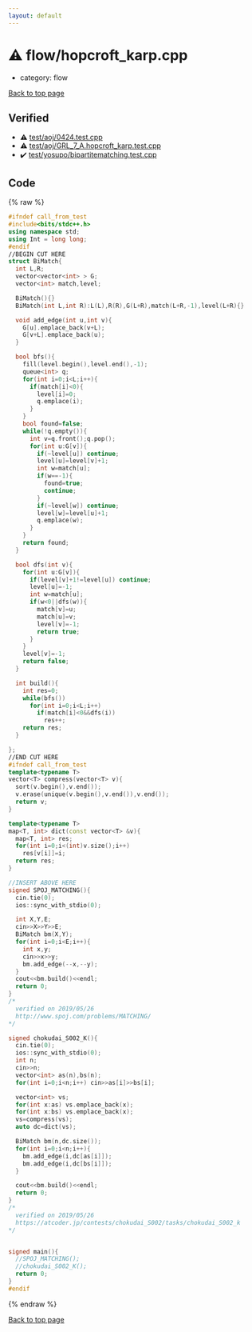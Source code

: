 ```yaml
---
layout: default
---
```


<!-- mathjax config similar to math.stackexchange -->
<script type="text/javascript" async
  src="https://cdnjs.cloudflare.com/ajax/libs/mathjax/2.7.5/MathJax.js?config=TeX-MML-AM_CHTML">
</script>
<script type="text/x-mathjax-config">
  MathJax.Hub.Config({
    TeX: { equationNumbers: { autoNumber: "AMS" }},
    tex2jax: {
      inlineMath: [ ['$','$'] ],
      processEscapes: true
    },
    "HTML-CSS": { matchFontHeight: false },
    displayAlign: "left",
    displayIndent: "2em"
  });
</script>

<script type="text/javascript" src="https://cdnjs.cloudflare.com/ajax/libs/jquery/3.4.1/jquery.min.js"></script>
<script src="https://cdn.jsdelivr.net/npm/jquery-balloon-js@1.1.2/jquery.balloon.min.js" integrity="sha256-ZEYs9VrgAeNuPvs15E39OsyOJaIkXEEt10fzxJ20+2I=" crossorigin="anonymous"></script>
<script type="text/javascript" src="../../assets/js/copy-button.js"></script>
<link rel="stylesheet" href="../../assets/css/copy-button.css" />


# :warning: flow/hopcroft_karp.cpp
* category: flow


<a href="../../index.html">Back to top page</a>



## Verified
* :warning: <a href="../../verify/test/aoj/0424.test.cpp.html">test/aoj/0424.test.cpp</a>
* :warning: <a href="../../verify/test/aoj/GRL_7_A.hopcroft_karp.test.cpp.html">test/aoj/GRL_7_A.hopcroft_karp.test.cpp</a>
* :heavy_check_mark: <a href="../../verify/test/yosupo/bipartitematching.test.cpp.html">test/yosupo/bipartitematching.test.cpp</a>


## Code
{% raw %}
```cpp
#ifndef call_from_test
#include<bits/stdc++.h>
using namespace std;
using Int = long long;
#endif
//BEGIN CUT HERE
struct BiMatch{
  int L,R;
  vector<vector<int> > G;
  vector<int> match,level;

  BiMatch(){}
  BiMatch(int L,int R):L(L),R(R),G(L+R),match(L+R,-1),level(L+R){}

  void add_edge(int u,int v){
    G[u].emplace_back(v+L);
    G[v+L].emplace_back(u);
  }

  bool bfs(){
    fill(level.begin(),level.end(),-1);
    queue<int> q;
    for(int i=0;i<L;i++){
      if(match[i]<0){
        level[i]=0;
        q.emplace(i);
      }
    }
    bool found=false;
    while(!q.empty()){
      int v=q.front();q.pop();
      for(int u:G[v]){
        if(~level[u]) continue;
        level[u]=level[v]+1;
        int w=match[u];
        if(w==-1){
          found=true;
          continue;
        }
        if(~level[w]) continue;
        level[w]=level[u]+1;
        q.emplace(w);
      }
    }
    return found;
  }

  bool dfs(int v){
    for(int u:G[v]){
      if(level[v]+1!=level[u]) continue;
      level[u]=-1;
      int w=match[u];
      if(w<0||dfs(w)){
        match[v]=u;
        match[u]=v;
        level[v]=-1;
        return true;
      }
    }
    level[v]=-1;
    return false;
  }

  int build(){
    int res=0;
    while(bfs())
      for(int i=0;i<L;i++)
        if(match[i]<0&&dfs(i))
          res++;
    return res;
  }

};
//END CUT HERE
#ifndef call_from_test
template<typename T>
vector<T> compress(vector<T> v){
  sort(v.begin(),v.end());
  v.erase(unique(v.begin(),v.end()),v.end());
  return v;
}

template<typename T>
map<T, int> dict(const vector<T> &v){
  map<T, int> res;
  for(int i=0;i<(int)v.size();i++)
    res[v[i]]=i;
  return res;
}

//INSERT ABOVE HERE
signed SPOJ_MATCHING(){
  cin.tie(0);
  ios::sync_with_stdio(0);

  int X,Y,E;
  cin>>X>>Y>>E;
  BiMatch bm(X,Y);
  for(int i=0;i<E;i++){
    int x,y;
    cin>>x>>y;
    bm.add_edge(--x,--y);
  }
  cout<<bm.build()<<endl;
  return 0;
}
/*
  verified on 2019/05/26
  http://www.spoj.com/problems/MATCHING/
*/

signed chokudai_S002_K(){
  cin.tie(0);
  ios::sync_with_stdio(0);
  int n;
  cin>>n;
  vector<int> as(n),bs(n);
  for(int i=0;i<n;i++) cin>>as[i]>>bs[i];

  vector<int> vs;
  for(int x:as) vs.emplace_back(x);
  for(int x:bs) vs.emplace_back(x);
  vs=compress(vs);
  auto dc=dict(vs);

  BiMatch bm(n,dc.size());
  for(int i=0;i<n;i++){
    bm.add_edge(i,dc[as[i]]);
    bm.add_edge(i,dc[bs[i]]);
  }

  cout<<bm.build()<<endl;
  return 0;
}
/*
  verified on 2019/05/26
  https://atcoder.jp/contests/chokudai_S002/tasks/chokudai_S002_k
*/


signed main(){
  //SPOJ_MATCHING();
  //chokudai_S002_K();
  return 0;
}
#endif

```
{% endraw %}

<a href="../../index.html">Back to top page</a>

